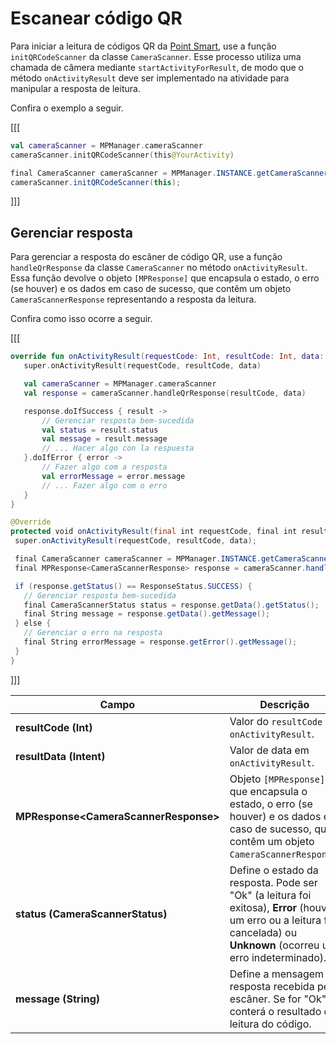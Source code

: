 # Escanear código QR

Para iniciar a leitura de códigos QR da [Point Smart](/developers/pt/docs/mp-point/landing), use a função `initQRCodeScanner` da classe `CameraScanner`. Esse processo utiliza uma chamada de câmera mediante `startActivityForResult`, de modo que o método `onActivityResult` deve ser implementado na atividade para manipular a resposta de leitura. 

Confira o exemplo a seguir.

[[[
```kotlin
val cameraScanner = MPManager.cameraScanner
cameraScanner.initQRCodeScanner(this@YourActivity)
```
```java
final CameraScanner cameraScanner = MPManager.INSTANCE.getCameraScanner();
cameraScanner.initQRCodeScanner(this);
```
]]]

## Gerenciar resposta

Para gerenciar a resposta do escâner de código QR, use a função `handleQrResponse` da classe `CameraScanner` no método `onActivityResult`. Essa função devolve o objeto `[MPResponse]` que encapsula o estado, o erro (se houver) e os dados em caso de sucesso, que contêm um objeto `CameraScannerResponse` representando a resposta da leitura. 

Confira como isso ocorre a seguir.

[[[
```kotlin
override fun onActivityResult(requestCode: Int, resultCode: Int, data: Intent?) {
   super.onActivityResult(requestCode, resultCode, data)

   val cameraScanner = MPManager.cameraScanner
   val response = cameraScanner.handleQrResponse(resultCode, data)

   response.doIfSuccess { result ->
       // Gerenciar resposta bem-sucedida
       val status = result.status
       val message = result.message
       // ... Hacer algo con la respuesta
   }.doIfError { error ->
       // Fazer algo com a resposta
       val errorMessage = error.message
       // ... Fazer algo com o erro
   }
}
```
```java
@Override
protected void onActivityResult(final int requestCode, final int resultCode, final Intent data) {
 super.onActivityResult(requestCode, resultCode, data);

 final CameraScanner cameraScanner = MPManager.INSTANCE.getCameraScanner();
 final MPResponse<CameraScannerResponse> response = cameraScanner.handleQrResponse(resultCode, data);

 if (response.getStatus() == ResponseStatus.SUCCESS) {
   // Gerenciar resposta bem-sucedida
   final CameraScannerStatus status = response.getData().getStatus();
   final String message = response.getData().getMessage();
 } else {
   // Gerenciar o erro na resposta
   final String errorMessage = response.getError().getMessage();
 }
}
```
]]]

|Campo|Descrição|
|---|---|
|**resultCode (Int)**| Valor do `resultCode` em `onActivityResult`.|
|**resultData (Intent)**|Valor de data em `onActivityResult`.|
|**MPResponse&lt;CameraScannerResponse&gt;**| Objeto `[MPResponse]` que encapsula o estado, o erro (se houver) e os dados em caso de sucesso, que contêm um objeto `CameraScannerResponse`.|
|**status (CameraScannerStatus)**| Define o estado da resposta. Pode ser "Ok" (a leitura foi exitosa), **Error** (houve um erro ou a leitura foi cancelada) ou **Unknown** (ocorreu um erro indeterminado).|
|**message (String)**| Define a mensagem da resposta recebida pelo escâner. Se for "Ok", conterá o resultado da leitura do código.|